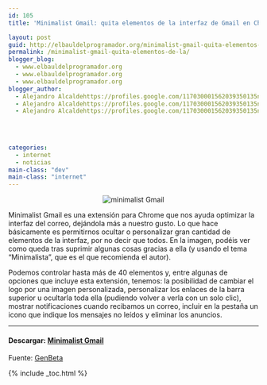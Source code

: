 ```yaml
---
id: 105
title: 'Minimalist Gmail: quita elementos de la interfaz de Gmail en Chrome'

layout: post
guid: http://elbauldelprogramador.org/minimalist-gmail-quita-elementos-de-la-interfaz-de-gmail-en-chrome/
permalink: /minimalist-gmail-quita-elementos-de-la/
blogger_blog:
  - www.elbauldelprogramador.org
  - www.elbauldelprogramador.org
  - www.elbauldelprogramador.org
blogger_author:
  - Alejandro Alcaldehttps://profiles.google.com/117030001562039350135noreply@blogger.com
  - Alejandro Alcaldehttps://profiles.google.com/117030001562039350135noreply@blogger.com
  - Alejandro Alcaldehttps://profiles.google.com/117030001562039350135noreply@blogger.com

  
  
  
categories:
  - internet
  - noticias
main-class: "dev"
main-class: "internet"
---
```

<div class="separator" style="clear: both; text-align: center;">
  <img src="https://lh5.ggpht.com/_IlK2pNFFgGM/TUATGV63PcI/AAAAAAAAARo/-zSZ_QsOyVw/minimalist-gmail.jpg" alt="minimalist Gmail" />
</div>

Minimalist Gmail es una extensión para Chrome que nos ayuda optimizar la interfaz del correo, dejándola más a nuestro gusto. Lo que hace básicamente es permitirnos ocultar o personalizar gran cantidad de elementos de la interfaz, por no decir que todos. En la imagen, podéis ver como queda tras suprimir algunas cosas gracias a ella (y usando el tema “Minimalista”, que es el que recomienda el autor).  
  
<!--ad-->

  
Podemos controlar hasta más de 40 elementos y, entre algunas de opciones que incluye esta extensión, tenemos: la posibilidad de cambiar el logo por una imagen personalizada, personalizar los enlaces de la barra superior u ocultarla toda ella (pudiendo volver a verla con un solo clic), mostrar notificaciones cuando recibamos un correo, incluir en la pestaña un icono que indique los mensajes no leídos y eliminar los anuncios.

* * *

#### Descargar: <a target="_blank" href="https://chrome.google.com/webstore/detail/oddhbkghjoccbljmagcgoklbfdjeiinb">Minimalist Gmail</a>  
Fuente: <a target="_blank" href="http://www.genbeta.com/linux/minimalist-gmail-quita-elementos-de-la-interfaz-de-gmail-en-chrome">GenBeta</a>  




{% include _toc.html %}
